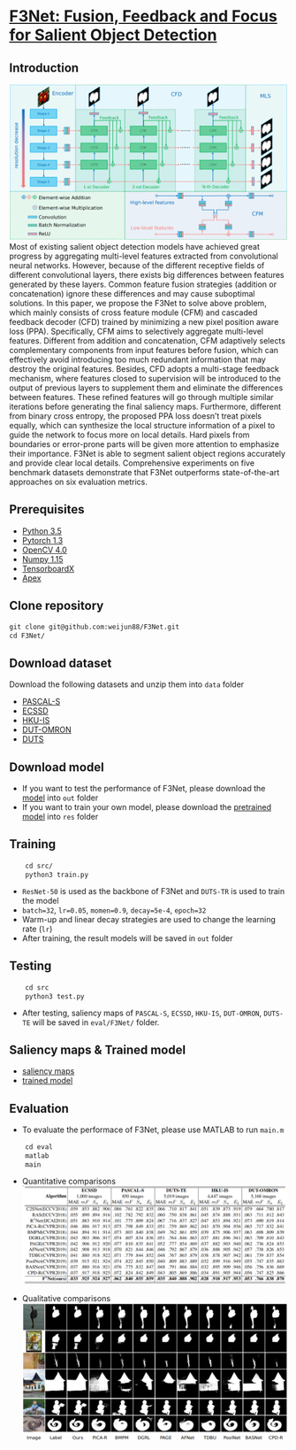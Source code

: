 # [F3Net: Fusion, Feedback and Focus for Salient Object Detection]()

## Introduction
![framework](./fig/framework.png)Most of existing salient object detection models have achieved great progress by aggregating multi-level features extracted from convolutional neural networks. However, because of the different receptive fields of different convolutional layers, there exists big differences between features generated by these layers. Common feature fusion strategies (addition or concatenation) ignore these differences and may cause suboptimal solutions. In this paper, we propose the F3Net to solve above problem, which mainly consists of cross feature module (CFM) and cascaded feedback decoder (CFD) trained by minimizing a new pixel position aware loss (PPA). Specifically, CFM aims to selectively aggregate multi-level features. Different from addition and concatenation, CFM adaptively selects complementary components from input features before fusion, which can effectively avoid introducing too much redundant information that may destroy the original features. Besides, CFD adopts a multi-stage feedback mechanism, where features closed to supervision will be introduced to the output of previous layers to supplement them and eliminate the differences between features. These refined features will go through multiple similar iterations before generating the final saliency maps. Furthermore, different from binary cross entropy, the proposed PPA loss doesn’t treat pixels equally, which can synthesize the local structure information of a pixel to guide the network to focus more on local details. Hard pixels from boundaries or error-prone parts will be given more attention to emphasize their importance. F3Net is able to segment salient object regions accurately and provide clear local details. Comprehensive experiments on five benchmark datasets demonstrate that F3Net outperforms state-of-the-art approaches on six evaluation metrics.


## Prerequisites
- [Python 3.5](https://www.python.org/)
- [Pytorch 1.3](http://pytorch.org/)
- [OpenCV 4.0](https://opencv.org/)
- [Numpy 1.15](https://numpy.org/)
- [TensorboardX](https://github.com/lanpa/tensorboardX)
- [Apex](https://github.com/NVIDIA/apex)


## Clone repository

```shell
git clone git@github.com:weijun88/F3Net.git
cd F3Net/
```

## Download dataset

Download the following datasets and unzip them into `data` folder

- [PASCAL-S](http://cbi.gatech.edu/salobj/)
- [ECSSD](http://www.cse.cuhk.edu.hk/leojia/projects/hsaliency/dataset.html)
- [HKU-IS](https://i.cs.hku.hk/~gbli/deep_saliency.html)
- [DUT-OMRON](http://saliencydetection.net/dut-omron/)
- [DUTS](http://saliencydetection.net/duts/)

## Download model

- If you want to test the performance of F3Net, please download the [model](https://drive.google.com/open?id=1zKogcTuA9JA5v7PfnArVyTPTaOw1ZqDG) into `out` folder
- If you want to train your own model, please download the [pretrained model]('https://download.pytorch.org/models/resnet50-19c8e357.pth') into `res` folder

## Training

```shell
    cd src/
    python3 train.py
```
- `ResNet-50` is used as the backbone of F3Net and `DUTS-TR` is used to train the model
- `batch=32`, `lr=0.05`, `momen=0.9`, `decay=5e-4`, `epoch=32`
- Warm-up and linear decay strategies are used to change the learning rate (`lr`)
- After training, the result models will be saved in `out` folder

## Testing

```shell
    cd src
    python3 test.py
```
- After testing, saliency maps of `PASCAL-S`, `ECSSD`, `HKU-IS`, `DUT-OMRON`, `DUTS-TE` will be saved in `eval/F3Net/` folder.

## Saliency maps & Trained model
- [saliency maps](https://drive.google.com/file/d/1FfZtzfSX6-hlwar4yJYLuGogGbLW9sYe/view?usp=sharing)
- [trained model](https://drive.google.com/file/d/1jcsmxZHL6DGwDplLp93H4VeN2ZjqBsOF/view?usp=sharing)


## Evaluation
- To evaluate the performace of F3Net, please use MATLAB to run `main.m`
```shell
    cd eval
    matlab
    main
```
- Quantitative comparisons 
![performace](./fig/table.png)

- Qualitative comparisons 
![sample](./fig/case.png)

